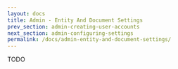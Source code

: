 ```yaml
---
layout: docs
title: Admin - Entity And Document Settings
prev_section: admin-creating-user-accounts
next_section: admin-configuring-settings
permalink: /docs/admin-entity-and-document-settings/
---
```


TODO
